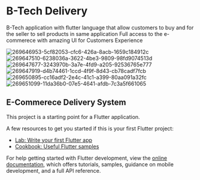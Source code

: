 # B-Tech Delivery

B-Tech application with flutter language
that allow customers to buy and for the seller to sell products in same application
Full access to the e-commerece with amazing UI for Customers Experience

![269646953-5cf82053-cfc6-426a-8acb-1659c184912c](https://github.com/abdelrahman-shehata99/B-Tech/assets/134742267/34dfb269-d4a8-40b1-8fdc-ad3fe9e4a3f8)
![269647510-6238036a-3622-4be3-9809-98fd9074513d](https://github.com/abdelrahman-shehata99/B-Tech/assets/134742267/55a3b9d8-126b-498c-8519-87e732d8b407)
![269647677-3243970b-3a7e-4fd9-a205-92536765e777](https://github.com/abdelrahman-shehata99/B-Tech/assets/134742267/270c1468-cddd-4076-82fe-90bf628599ef)
![269647919-d4b74461-1ccd-4f9f-8d43-cb78cadf7fcb](https://github.com/abdelrahman-shehata99/B-Tech/assets/134742267/7fc1ee5d-334a-4ddf-8209-f0497b13e62f)
![269650895-cc16adf2-2e4c-41c1-a399-80aa091a32fc](https://github.com/abdelrahman-shehata99/B-Tech/assets/134742267/c6e0791b-7444-4b5c-b8a1-23ca005382b5)
![269651099-11da36b0-07e5-4641-afdb-7c3a5f661065](https://github.com/abdelrahman-shehata99/B-Tech/assets/134742267/47e73d64-3b93-4c37-9231-63ea591de0fe)


## E-Commerece Delivery System

This project is a starting point for a Flutter application.

A few resources to get you started if this is your first Flutter project:

- [Lab: Write your first Flutter app](https://docs.flutter.dev/get-started/codelab)
- [Cookbook: Useful Flutter samples](https://docs.flutter.dev/cookbook)

For help getting started with Flutter development, view the
[online documentation](https://docs.flutter.dev/), which offers tutorials,
samples, guidance on mobile development, and a full API reference.
